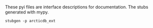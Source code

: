 These pyi files are interface descriptions for documentation.
The stubs generated with mypy.
```
stubgen -p arcticdb_ext
```
